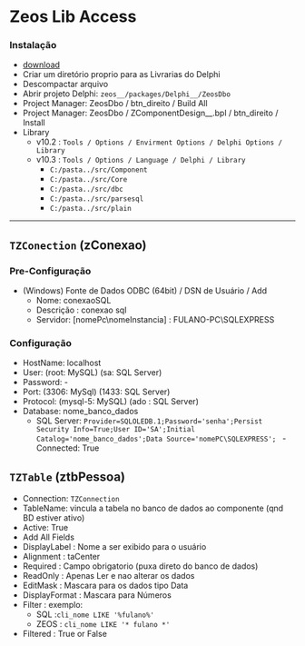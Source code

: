# Zeos Lib Access 
### Instalação
- [download](https://sourceforge.net/projects/zeoslib/)
- Criar um diretório proprio para as Livrarias do Delphi
- Descompactar arquivo
- Abrir projeto Delphi: `zeos__/packages/Delphi__/ZeosDbo`
- Project Manager: ZeosDbo / btn_direito / Build All 
- Project Manager: ZeosDbo / ZComponentDesign__.bpl / btn_direito / Install
- Library
  - v10.2 : `Tools / Options / Envirment Options / Delphi Options / Library` 
  - v10.3 : `Tools / Options / Language / Delphi / Library` 
    - `C:/pasta../src/Component`
    - `C:/pasta../src/Core`
    - `C:/pasta../src/dbc`
    - `C:/pasta../src/parsesql`
    - `C:/pasta../src/plain` 

---

## `TZConection` (zConexao)

### Pre-Configuração
- (Windows) Fonte de Dados ODBC (64bit) / DSN de Usuário / Add 
   - Nome: conexaoSQL
   - Descrição : conexao sql
   - Servidor: [nomePc\nomeInstancia] : FULANO-PC\SQLEXPRESS

### Configuração   
- HostName: localhost
- User: (root: MySQL) (sa: SQL Server)
- Password: -
- Port:     (3306: MySql)    (1433: SQL Server)
- Protocol: (mysql-5: MySQL) (ado : SQL Server)
- Database: nome_banco_dados
  - SQL Server: `Provider=SQLOLEDB.1;Password='senha';Persist Security Info=True;User ID='SA';Initial Catalog='nome_banco_dados';Data Source='nomePC\SQLEXPRESS'; `  - Connected: True
 
## `TZTable` (ztbPessoa)
- Connection: `TZConnection`
- TableName:  vincula a tabela no banco de dados ao componente (qnd BD estiver ativo)
- Active: True
- Add All Fields 
- DisplayLabel : Nome a ser exibido para o usuário
- Alignment : taCenter
- Required : Campo obrigatorio (puxa direto do banco de dados)
- ReadOnly : Apenas Ler e nao alterar os dados
- EditMask : Mascara para os dados tipo Data
- DisplayFormat : Mascara para Números
- Filter : exemplo: 
  - SQL :`cli_nome LIKE '%fulano%'`
  - ZEOS : `cli_nome LIKE '* fulano *'`
- Filtered : True or False
 
 
